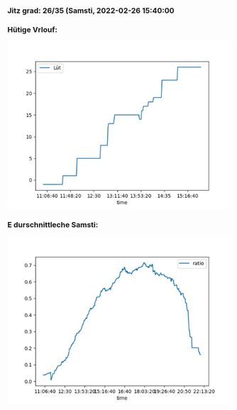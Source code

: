 ### Jitz grad: 26/35 (Samsti, 2022-02-26 15:40:00

### Hütige Vrlouf:
![Graph](Today.png)

### E durschnittleche Samsti:
![Graph](Samsti.png)